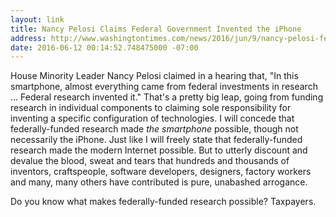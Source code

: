```yaml
---
layout: link
title: Nancy Pelosi Claims Federal Government Invented the iPhone
address: http://www.washingtontimes.com/news/2016/jun/9/nancy-pelosi-federal-government-not-steve-jobs-inv/
date: 2016-06-12 00:14:52.748475000 -07:00
---
```


House Minority Leader Nancy Pelosi claimed in a hearing that, "In this smartphone, almost everything came from federal investments in research ... Federal research invented it." That's a pretty big leap, going from funding research in individual components to claiming sole responsibility for inventing a specific configuration of technologies. I will concede that federally-funded research made *the smartphone* possible, though not necessarily the iPhone. Just like I will freely state that federally-funded research made the modern Internet possible. But to utterly discount and devalue the blood, sweat and tears that hundreds and thousands of inventors, craftspeople, software developers, designers, factory workers and many, many others have contributed is pure, unabashed arrogance.

Do you know what makes federally-funded research possible? Taxpayers.
